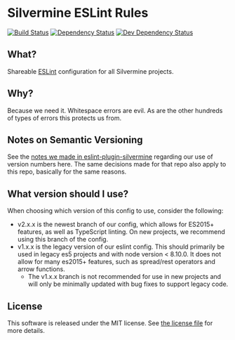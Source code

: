 # Silvermine ESLint Rules

[![Build Status](https://travis-ci.org/silvermine/eslint-config-silvermine.svg?branch=master)](https://travis-ci.org/silvermine/eslint-config-silvermine)
[![Dependency Status](https://david-dm.org/silvermine/eslint-config-silvermine.svg)](https://david-dm.org/silvermine/eslint-config-silvermine)
[![Dev Dependency Status](https://david-dm.org/silvermine/eslint-config-silvermine/dev-status.svg)](https://david-dm.org/silvermine/eslint-config-silvermine#info=devDependencies&view=table)


## What?

Shareable [ESLint](http://eslint.org/) configuration for all Silvermine projects.


## Why?

Because we need it. Whitespace errors are evil. As are the other hundreds of
types of errors this protects us from.


## Notes on Semantic Versioning

See the [notes we made in eslint-plugin-silvermine][semver-notes] regarding our use of
version numbers here. The same decisions made for that repo also apply to this repo,
basically for the same reasons.

[semver-notes]: https://github.com/silvermine/eslint-plugin-silvermine/#note-on-semantic-versioning


## What version should I use?

When choosing which version of this config to use, consider the following:

   * v2.x.x is the newest branch of our config, which allows for ES2015+ features, as well
     as TypeScript linting. On new projects, we recommend using this branch of the config.
   * v1.x.x is the legacy version of our eslint config. This should primarily be used in
     legacy es5 projects and with node version < 8.10.0. It does not allow for many
     es2015+ features, such as spread/rest operators and arrow functions.
      * The v1.x.x branch is not recommended for use in new projects and will only be
        minimally updated with bug fixes to support legacy code.


## License

This software is released under the MIT license. See [the license
file](LICENSE) for more details.
